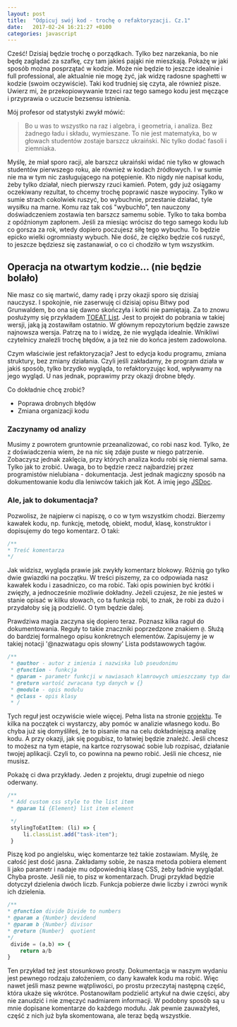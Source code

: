 ```yaml
---
layout: post
title:  "Odpicuj swój kod - trochę o refaktoryzacji. Cz.1"
date:   2017-02-24 16:21:27 +0100
categories: javascript
---
```

Cześć! Dzisiaj będzie trochę o porządkach. Tylko bez narzekania, bo nie będę zaglądać za szafkę, czy tam jakieś pająki nie mieszkają. Pokażę w jaki sposób można posprzątać w kodzie. Może nie będzie to jeszcze idealnie i full professional, ale aktualnie nie mogę żyć, jak widzę radosne spaghetti w kodzie (swoim oczywiście). Taki kod trudniej się czyta, ale również pisze. Uwierz mi, że przekopiowywanie trzeci raz tego samego kodu jest męczące i przyprawia o uczucie bezsensu istnienia.

Mój profesor od statystyki zwykł mówić:
> Bo u was to wszystko na raz i algebra, i geometria, i analiza. Bez żadnego ładu i składu, wymieszane. To nie jest matematyka, bo w głowach studentów zostaje barszcz ukraiński. Nic tylko dodać fasoli i ziemniaka.

Myślę, że miał sporo racji, ale barszcz ukraiński widać nie tylko w głowach studentów pierwszego roku, ale również w kodach źródłowych. I w sumie nie ma w tym nic zasługującego na potępienie. Kto nigdy nie napisał kodu, żeby tylko działał, niech pierwszy rzuci kamień. Potem, gdy już osiągamy oczekiwany rezultat, to chcemy trochę poprawić nasze wypociny. Tylko w sumie strach cokolwiek ruszyć, bo wybuchnie, przestanie działać, tyle wysiłku na marne. Komu raz tak coś "wybuchło", ten nauczony doświadczeniem zostawia ten barszcz samemu sobie. Tylko to taka bomba z opóźnionym zapłonem. Jeśli za miesiąc wrócisz do tego samego kodu lub co gorsza za rok, wtedy dopiero poczujesz siłę tego wybuchu. To będzie epicko wielki ogromniasty wybuch. Nie dość, że ciężko będzie coś ruszyć, to jeszcze będziesz się zastanawiał, o co ci chodziło w tym wszystkim.

## Operacja na otwartym kodzie... (nie będzie bolało)
Nie masz co się martwić, damy radę i przy okazji sporo się dzisiaj nauczysz. I spokojnie, nie zaserwuję ci dzisiaj opisu Bitwy pod Grunwaldem, bo ona się dawno skończyła i kotki nie pamiętają. Za to znowu posłużymy się przykładem [TOEAT List](https://github.com/korneliakobiela/sample-pouchdb/releases/tag/v1.0). Jest to projekt do pobrania w takiej wersji, jaką ją zostawiłam ostatnio. W głównym repozytorium będzie zawsze najnowsza wersja. Patrzę na to i widzę, że nie wygląda idealnie. Wnikliwi czytelnicy znaleźli trochę błędów, a ja też nie do końca jestem zadowolona.

Czym właściwie jest refaktoryzacja? Jest to edycja kodu programu, zmiana struktury, bez zmiany działania. Czyli jeśli zakładamy, że program działa w jakiś sposób, tylko brzydko wygląda, to refaktoryzując kod, wpływamy na jego wygląd. U nas jednak, poprawimy przy okazji drobne błędy.

Co dokładnie chcę zrobić?
* Poprawa drobnych błędów
* Zmiana organizacji kodu

### Zaczynamy od analizy
Musimy z powrotem gruntownie przeanalizować, co robi nasz kod. Tylko, że z doświadczenia wiem, że na nic się zdaje puste w niego patrzenie. Zobaczysz jednak zaklęcia, przy których analiza kodu robi się niemal sama. Tylko jak to zrobić. Uwaga, bo to będzie rzecz najbardziej przez programistów nielubiana - dokumentacja. Jest jednak magiczny sposób na dokumentowanie kodu dla leniwców takich jak Kot. A imię jego [JSDoc](http://usejsdoc.org/).

### Ale, jak to dokumentacja?
Pozwolisz, że najpierw ci napiszę, o co w tym wszystkim chodzi. Bierzemy kawałek kodu, np. funkcję, metodę, obiekt, moduł, klasę, konstruktor i dopisujemy do tego komentarz. O taki:
```js
/**
* Treść komentarza
*/
```
Jak widzisz, wygląda prawie jak zwykły komentarz blokowy. Różnią go tylko dwie gwiazdki na początku. W treści piszemy, za co odpowiada nasz kawałek kodu i zasadniczo, co ma robić. Taki opis powinien być krótki i zwięzły, a jednocześnie możliwie dokładny. Jeżeli czujesz, że nie jesteś w stanie opisać w kilku słowach, co ta funkcja robi, to znak, że robi za dużo i przydałoby się ją podzielić. O tym będzie dalej.

Prawdziwa magia zaczyna się dopiero teraz. Poznasz kilka raguł do dokumentowania. Reguły to takie znaczniki poprzedzone znakiem `@`. Służą do bardziej formalnego opisu konkretnych elementów. Zapisujemy je w takiej notacji '@nazwatagu opis słowny' Lista podstawowych tagów.
```js
/**
 * @author - autor z imienia i nazwiska lub pseudonimu
 * @function - funkcja
 * @param - parametr funkcji w nawiasach klamrowych umieszczamy typ danych np. {string}
 * @return wartość zwracana typ danych w {}
 * @module - opis modułu
 * @class - opis klasy
 * /
```
Tych reguł jest oczywiście wiele więcej. Pełna lista na stronie [projektu](http://usejsdoc.org/). Te kilka na początek ci wystarczy, aby pomóc w analizie własnego kodu. Bo chyba już się domyśliłeś, że to pisanie ma na celu dokładniejszą analizę kodu. A przy okazji, jak się pogubisz, to łatwiej będzie znaleźć. Jeśli chcesz to możesz na tym etapie, na kartce rozrysować sobie lub rozpisać, działanie twojej aplikacji. Czyli to, co powinna na pewno robić. Jeśli nie chcesz, nie musisz.

Pokażę ci dwa przykłady. Jeden z projektu, drugi zupełnie od niego oderwany.
```js
/**
 * Add custom css style to the list item
 * @param li {Element} list item element

 */
 stylingToEatItem: (li) => {
	 li.classList.add("task-item");
 }
```
Piszę kod po angielsku, więc komentarze też takie zostawiam.  Myślę, że całość jest dość jasna.  Zakładamy sobie, że nasza metoda pobiera element li jako parametr i nadaje mu odpowiednią klasę CSS, żeby ładnie wyglądał. Chyba proste. Jeśli nie, to pisz w komentarzach. Drugi przykład będzie dotyczył dzielenia dwóch liczb. Funkcja pobierze dwie liczby i zwróci wynik ich dzielenia.
```js
/**
* @function divide Divide to numbers
* @param a {Number} devidend
* @param b {Number} divisor
* @return {Number}  quotient
*/
 divide = (a,b) => {
    return a/b
}
```
Ten przykład też jest stosunkowo prosty. Dokumentacja w naszym wydaniu jest pewnego rodzaju założeniem, co dany kawałek kodu ma robić.  Więc nawet jeśli masz pewne wątpliwości, po prostu przeczytaj następną część, która ukaże się wkrótce. Postanowiłam podzielić artykuł na dwie części, aby nie zanudzić i nie zmęczyć nadmiarem informacji. W podobny sposób są u mnie dopisane komentarze do każdego modułu. Jak pewnie zauważyłeś, część z nich już była skomentowana, ale teraz będą wszystkie.
